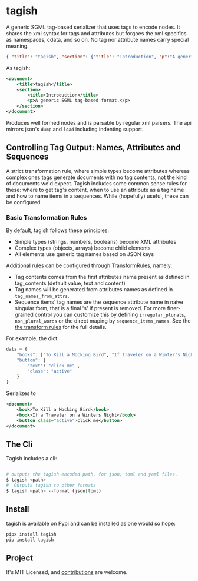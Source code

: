 # tagish

A generic SGML tag-based serializer that uses tags to encode nodes. It shares the xml syntax for tags and attributes but forgoes the xml specifics as namespaces, cdata, and so on.  No tag nor attribute names carry special meaning.

```json
{ "title": "tagish", "section": {"title": "Introduction", "p":"A generic SGML tag-based format."}
```

As tagish:

```xml
<document>  
    <title>tagish</title>
    <section>
        <title>Introduction</title>
        <p>A generic SGML tag-based format.</p>
    </section>
</document>

```

Produces well formed nodes and is parsable by regular xml parsers. The api mirrors json's `dump` and `load` including indenting support.

## Controlling Tag Output: Names, Attributes and Sequences

A strict transformation rule, where simple types become attributes whereas complex ones tags generate documents with no tag contents, not the kind of documents we'd expect.
Tagish includes some common sense rules for these: where to get  tag's  content, when to use an attribute as a tag name and how to name items in a sequences. While (hopefully) useful, these can be configured.

### Basic Transformation Rules

By default, tagish follows these principles:

- Simple types (strings, numbers, booleans) become XML attributes
- Complex types (objects, arrays) become child elements
- All elements use generic tag names based on JSON keys

Additional rules can be configured through TransformRules, namely:

- Tag contents comes from the first attributes name present as  defined in tag_contents (default value, text and content)
- Tag names will be generated from attributes names as defined in `tag_names_from_attrs`.
- Sequence items' tag names are the sequence attribute name in naive singular form, that is a final 's' if present is removed. For more finer-grained control  you can customize this by defining `irregular_plurals`, `non_plural_words` or the direct maping by `sequence_items_names`.  See the [the transform rules](./tagish/rules.py) for the full details.

For example, the dict:

```python
data = {
    "books": ["To Kill a Mocking Bird", "If traveler on a Winter's Night a Traveler" ],
    "button": {
        "text": "click me" ,
        "class": "active"
    }
}
```

Serializes to

```xml
<document>
    <book>To Kill a Mocking Bird</book>
    <book>If a Traveler on a Winters Night</book>
    <button class="active">click me</button>
</document>
```

## The Cli

Tagish includes a cli:

```bash

# outputs the tagish encoded path, for json, toml and yaml files.
$ tagish <path> 
#  Outputs tagish to other formats
$ tagish <path> --format (json|toml)
```

## Install

tagish is available on Pypi and can be installed as one would so hope:

```bash
pipx install tagish
pip install tagish
```

## Project

It's MIT Licensed, and [contributions](https://github.com/arthur-debert/tagish) are welcome.
